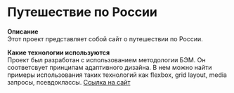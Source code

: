 # Путешествие по России

**Описание**  
Этот проект представляет собой сайт о путешествии по России.

**Какие технологии используются**  
Проект был разработан с использованием методологии БЭМ. Он соответсвует принципам адаптивного дизайна. В нем можно найти примеры использования таких технологий как flexbox, grid layout,  media запросы, псевдоклассы.
[Ссылка на сайт](dgash2201.github.io/russian-travel/index.html)
